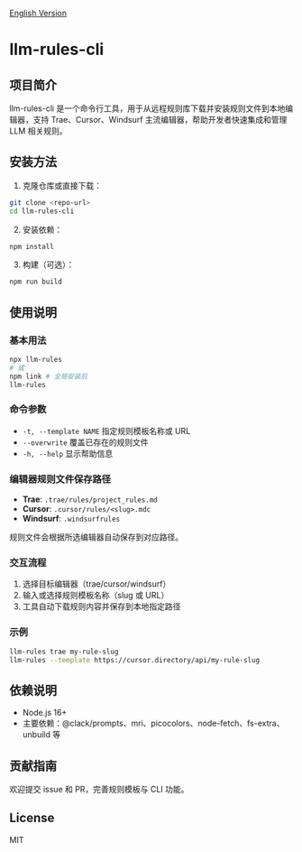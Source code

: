 [English Version](./README.md)

# llm-rules-cli

## 项目简介
llm-rules-cli 是一个命令行工具，用于从远程规则库下载并安装规则文件到本地编辑器，支持 Trae、Cursor、Windsurf 主流编辑器，帮助开发者快速集成和管理 LLM 相关规则。

## 安装方法

1. 克隆仓库或直接下载：
```bash
git clone <repo-url>
cd llm-rules-cli
```
2. 安装依赖：
```bash
npm install
```
3. 构建（可选）：
```bash
npm run build
```

## 使用说明

### 基本用法
```bash
npx llm-rules
# 或
npm link # 全局安装后
llm-rules
```

### 命令参数
- `-t, --template NAME` 指定规则模板名称或 URL
- `--overwrite` 覆盖已存在的规则文件
- `-h, --help` 显示帮助信息

### 编辑器规则文件保存路径
- **Trae**: `.trae/rules/project_rules.md`
- **Cursor**: `.cursor/rules/<slug>.mdc`
- **Windsurf**: `.windsurfrules`

规则文件会根据所选编辑器自动保存到对应路径。

### 交互流程
1. 选择目标编辑器（trae/cursor/windsurf）
2. 输入或选择规则模板名称（slug 或 URL）
3. 工具自动下载规则内容并保存到本地指定路径

### 示例
```bash
llm-rules trae my-rule-slug
llm-rules --template https://cursor.directory/api/my-rule-slug
```

## 依赖说明
- Node.js 16+
- 主要依赖：@clack/prompts、mri、picocolors、node-fetch、fs-extra、unbuild 等

## 贡献指南
欢迎提交 issue 和 PR，完善规则模板与 CLI 功能。

## License
MIT